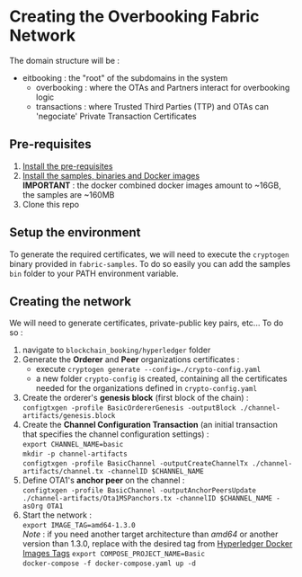 # Creating the Overbooking Fabric Network

The domain structure will be :
* eitbooking : the "root" of the subdomains in the system
    * overbooking : where the OTAs and Partners interact for overbooking logic
    * transactions : where Trusted Third Parties (TTP) and OTAs can 'negociate' Private Transaction Certificates

## Pre-requisites

1. [Install the pre-requisites](https://hyperledger-fabric.readthedocs.io/en/latest/prereqs.html)
2. [Install the samples, binaries and Docker images](https://hyperledger-fabric.readthedocs.io/en/latest/install.html) \
**IMPORTANT** : the docker combined docker images amount to ~16GB, the samples are ~160MB
3. Clone this repo

## Setup the environment

To generate the required certificates, we will need to execute the `cryptogen` binary provided in `fabric-samples`. To
do so easily you can add the samples `bin` folder to your PATH environment variable.

## Creating the network

We will need to generate certificates, private-public key pairs, etc... To do so :

1. navigate to `blockchain_booking/hyperledger` folder
2. Generate the **Orderer** and **Peer** organizations certificates :
    * execute `cryptogen generate --config=./crypto-config.yaml`
    * a new folder `crypto-config` is created, containing all the certificates needed for the organizations defined in
    `crypto-config.yaml`
3. Create the orderer's **genesis block** (first block of the chain) : \
`configtxgen -profile BasicOrdererGenesis -outputBlock ./channel-artifacts/genesis.block`
4. Create the **Channel Configuration Transaction** (an initial transaction that specifies the channel configuration settings) : \
`export CHANNEL_NAME=basic` \
`mkdir -p channel-artifacts` \
`configtxgen -profile BasicChannel -outputCreateChannelTx ./channel-artifacts/channel.tx -channelID $CHANNEL_NAME`
5. Define OTA1's **anchor peer** on the channel : \
`configtxgen -profile BasicChannel -outputAnchorPeersUpdate ./channel-artifacts/Ota1MSPanchors.tx -channelID $CHANNEL_NAME -asOrg OTA1`
6. Start the network : \
`export IMAGE_TAG=amd64-1.3.0` \
*Note* : if you need another target architecture than *amd64* or another version than 1.3.0, replace with the desired 
tag from [Hyperledger Docker Images Tags](https://hub.docker.com/r/hyperledger/fabric-orderer/tags/)
`export COMPOSE_PROJECT_NAME=Basic` \
`docker-compose -f docker-compose.yaml up -d`